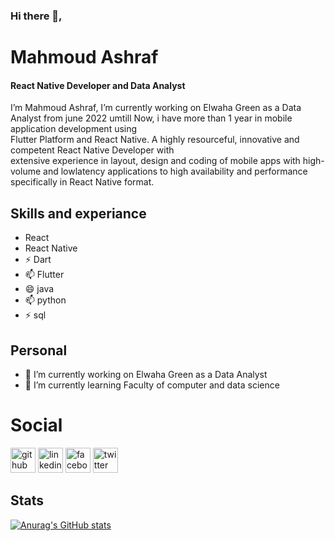 
### Hi there 👋,

# Mahmoud Ashraf

#### React Native Developer and Data Analyst
I’m Mahmoud Ashraf, I’m currently working on Elwaha Green as a Data Analyst from june 2022 umtill Now, i have more than 1 year in mobile application development using  
Flutter Platform and React Native. A highly resourceful, innovative and competent React Native Developer with  
extensive experience in layout, design and coding of mobile apps with high-volume and lowlatency applications to high availability and performance specifically in React Native format.

## Skills and experiance

* React 
* React Native
* ⚡ Dart
* 📫 Flutter
* 😄 java
* 📫 python
* ⚡ sql

## Personal
- 🔭 I’m currently working on Elwaha Green as a Data Analyst
- 🌱 I’m currently learning Faculty of computer and data science 


# Social

[<img src='https://cdn.jsdelivr.net/npm/simple-icons@3.0.1/icons/github.svg' alt='github' height='40'>](https://github.com/https://github.com/MahmoudAshraf12)  [<img src='https://cdn.jsdelivr.net/npm/simple-icons@3.0.1/icons/linkedin.svg' alt='linkedin' height='40'>](https://www.linkedin.com/in/https://www.linkedin.com/in/mahmoud-ashraf-a51a74239/)  [<img src='https://cdn.jsdelivr.net/npm/simple-icons@3.0.1/icons/facebook.svg' alt='facebook' height='40'>](https://www.facebook.com/https://www.facebook.com/profile.php?id=100009080765802)  [<img src='https://cdn.jsdelivr.net/npm/simple-icons@3.0.1/icons/twitter.svg' alt='twitter' height='40'>](https://twitter.com/https://twitter.com/Hooda_ashraf2?t=uI7uNYrZ3rj76zT6qbyY3g&s=09)  

## Stats
[![Anurag's GitHub stats](https://github-readme-stats.vercel.app/api?username=MahmoudAshraf12)](https://github.com/anuraghazra/github-readme-stats)
